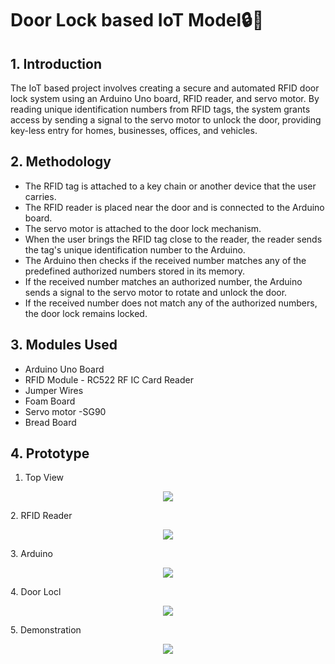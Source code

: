 # Door Lock based IoT Model🔒🔑

## 1. Introduction
The IoT based project involves creating a secure and automated RFID door lock system using an Arduino Uno board, RFID reader, and servo motor. By reading unique identification numbers from RFID tags, the system grants access by sending a signal to the servo motor to unlock the door, providing key-less entry for homes, businesses, offices, and vehicles.
## 2. Methodology 
- The RFID tag is attached to a key chain or another device that the user carries.
- The RFID reader is placed near the door and is connected to the Arduino board.
- The servo motor is attached to the door lock mechanism.
- When the user brings the RFID tag close to the reader, the reader sends the tag's unique identification number to the Arduino.
- The Arduino then checks if the received number matches any of the predefined authorized numbers stored in its memory.
- If the received number matches an authorized number, the Arduino sends a signal to the servo motor to rotate and unlock the door.
- If the received number does not match any of the authorized numbers, the door lock remains locked.
## 3. Modules Used 
- Arduino Uno Board
- RFID Module - RC522 RF IC Card Reader
- Jumper Wires
- Foam Board
- Servo motor -SG90
- Bread Board
## 4. Prototype
1. Top View
<p align="center">
  <img src="/images/img1.png"/>

</p>
2. RFID Reader
<p align="center">
  <img src="/images/img2.png"/>

</p>
3. Arduino
<p align="center">
  <img src="/images/img3.png"/>

</p>
4. Door Locl
<p align="center">
  <img src="/images/img4.png"/>

</p>
5. Demonstration
<p align="center">
  <img src="/images/vid.mp4"/>

</p>
